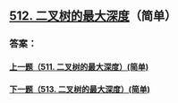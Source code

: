 ## [512. 二叉树的最大深度](https://leetcode-cn.com/problems/merge-two-sorted-lists/)（简单）





### 答案：



#### [上一题（511. 二叉树的最大深度）(简单)](https://github.com/sdwwld/leetCode/blob/master/src/main/java/com/wld/java/leetcode/leetCode0511.md)

#### [下一题（513. 二叉树的最大深度）(简单)](https://github.com/sdwwld/leetCode/blob/master/src/main/java/com/wld/java/leetcode/leetCode0513.md)